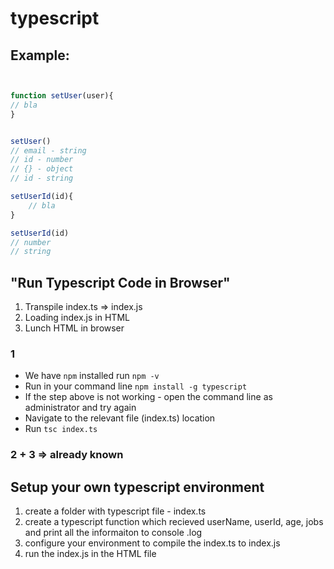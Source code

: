 

# typescript 

## Example:
```javascript


function setUser(user){
// bla 
}


setUser()
// email - string
// id - number
// {} - object
// id - string

setUserId(id){
    // bla
}

setUserId(id)
// number 
// string 


```


## "Run Typescript Code in Browser"
1. Transpile index.ts => index.js 
2. Loading index.js in HTML
3. Lunch HTML in browser

### 1 

- We have `npm` installed run `npm -v`
- Run in your command line `npm install -g typescript `
- If the step above is not working - open the command line as administrator and try again
- Navigate to the relevant file (index.ts) location
- Run `tsc index.ts`

### 2 + 3 => already known


## Setup your own typescript environment
1. create a folder with typescript file - index.ts
2. create a typescript function which recieved userName, userId, age, jobs and print all the informaiton to console .log
3. configure your environment to compile the index.ts to index.js
4. run the index.js in the HTML file
